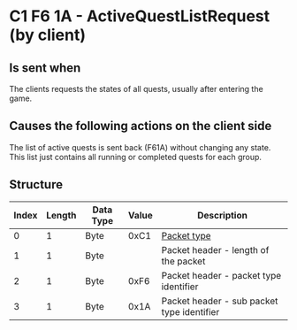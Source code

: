 # C1 F6 1A - ActiveQuestListRequest (by client)

## Is sent when

The clients requests the states of all quests, usually after entering the game.

## Causes the following actions on the client side

The list of active quests is sent back (F61A) without changing any state. This list just contains all running or completed quests for each group.

## Structure

| Index | Length | Data Type | Value | Description |
|-------|--------|-----------|-------|-------------|
| 0 | 1 |   Byte   | 0xC1  | [Packet type](PacketTypes.md) |
| 1 | 1 |    Byte   |      | Packet header - length of the packet |
| 2 | 1 |    Byte   | 0xF6  | Packet header - packet type identifier |
| 3 | 1 |    Byte   | 0x1A  | Packet header - sub packet type identifier |